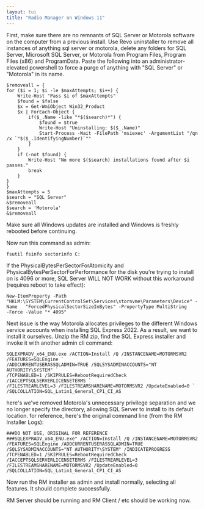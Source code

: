 ```yaml
---
layout: tui
title: "Radio Manager on Windows 11"
---
```


First, make sure there are no remnants of SQL Server or Motorola software on the computer from a previous install. Use Revo uninstaller to remove all instances of 
anything sql server or motorola, delete any folders for SQL Server, Microsoft SQL Server, or Motorola from Program Files, Program Files (x86) and ProgramData. 
Paste the following into an administrator-elevated powershell to force a purge of anything with "SQL Server" or "Motorola" in its name.

```
$removeall = {
for ($i = 1; $i -le $maxAttempts; $i++) {
    Write-Host "Pass $i of $maxAttempts"
    $found = $false
    $x = Get-WmiObject Win32_Product
    $x | ForEach-Object { 
        if($_.Name -like "*$($search)*") {
            $found = $true
            Write-Host "Uninstalling: $($_.Name)"
            Start-Process -Wait -FilePath 'msiexec' -ArgumentList "/qn /x `"$($_.IdentifyingNumber)`""
        }
    }
    if (-not $found) {
        Write-Host "No more $($search) installations found after $i passes."
        break
    }
}
}
$maxAttempts = 5
$search = "SQL Server"
&$removeall
$search = 'Motorola'
&$removeall
```

Make sure all Windows updates are installed and Windows is freshly rebooted before continuing. 

Now run this command as admin:
```
fsutil fsinfo sectorinfo C:
```

If the  PhysicalBytesPerSectorForAtomicity and PhysicalBytesPerSectorForPerformance for the disk you're trying to install on is 4096 or more, SQL Server WILL NOT
WORK without this workaround (requires reboot to take effect):

```
New-ItemProperty -Path "HKLM:\SYSTEM\CurrentControlSet\Services\stornvme\Parameters\Device" -Name   "ForcedPhysicalSectorSizeInBytes" -PropertyType MultiString        -Force -Value "* 4095"
```

Next issue is the way Motorola allocates privileges to the different Windows service accounts when installing SQL Express 2022. As a result, we want to install it
ourselves. Unzip the RM zip, find the SQL Express installer and invoke it with another admin cli command:

```
SQLEXPRADV_x64_ENU.exe /ACTION=Install /Q /INSTANCENAME=MOTORMSVR2 /FEATURES=SQLEngine `
/ADDCURRENTUSERASSQLADMIN=TRUE /SQLSYSADMINACCOUNTS="NT AUTHORITY\SYSTEM" `
/TCPENABLED=1 /SKIPRULES=RebootRequiredCheck /IACCEPTSQLSERVERLICENSETERMS `
/FILESTREAMLEVEL=3 /FILESTREAMSHARENAME=MOTORMSVR2 /UpdateEnabled=0 `
/SQLCOLLATION=SQL_Latin1_General_CP1_CI_AS
```

here's we've removed Motorola's unnecessary privilege separation and we no longer specify the directory, allowing SQL Server to install to its default location. for
reference, here's the original command line (from the RM Installer Logs):

```
###DO NOT USE, ORIGINAL FOR REFERENCE
###SQLEXPRADV_x64_ENU.exe" /ACTION=Install /Q /INSTANCENAME=MOTORMSVR2 /FEATURES=SQLEngine /ADDCURRENTUSERASSQLADMIN=TRUE /SQLSYSADMINACCOUNTS="NT AUTHORITY\SYSTEM" /INDICATEPROGRESS /TCPENABLED=1 /SKIPRULES=RebootRequiredCheck /IACCEPTSQLSERVERLICENSETERMS /FILESTREAMLEVEL=3 /FILESTREAMSHARENAME=MOTORMSVR2 /UpdateEnabled=0 /SQLCOLLATION=SQL_Latin1_General_CP1_CI_AS
```

Now run the RM installer as admin and install normally, selecting all features. It should complete successfully. 

RM Server should be running and RM Client / etc should be working now. 
